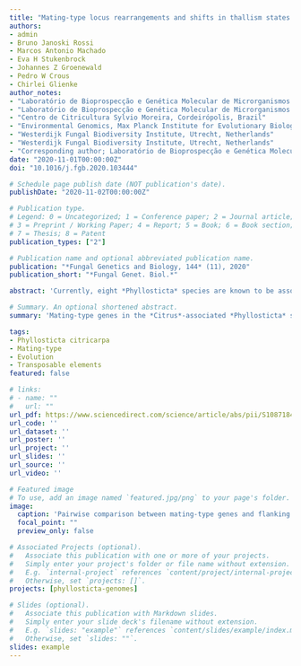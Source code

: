 ```yaml
---
title: "Mating-type locus rearrangements and shifts in thallism states in Citrus-associated Phyllosticta species"
authors:
- admin
- Bruno Janoski Rossi
- Marcos Antonio Machado
- Eva H Stukenbrock
- Johannes Z Groenewald
- Pedro W Crous
- Chirlei Glienke
author_notes:
- "Laboratório de Bioprospecção e Genética Molecular de Microrganismos (BioGeMM), Departamento de Genética, Setor de Ciências Biológicas, Universidade Federal do Paraná,Curitiba, Brazil; Environmental Genomics, Max Planck Institute for Evolutionary Biology, Plön, Germany"
- "Laboratório de Bioprospecção e Genética Molecular de Microrganismos (BioGeMM), Departamento de Genética, Setor de Ciências Biológicas, Universidade Federal do Paraná,Curitiba, Brazil"
- "Centro de Citricultura Sylvio Moreira, Cordeirópolis, Brazil"
- "Environmental Genomics, Max Planck Institute for Evolutionary Biology, Plön, Germany; Environmental Genomics, Christian-Albrechts University of Kiel, Kiel, Germany"
- "Westerdijk Fungal Biodiversity Institute, Utrecht, Netherlands"
- "Westerdijk Fungal Biodiversity Institute, Utrecht, Netherlands"
- "Corresponding author; Laboratório de Bioprospecção e Genética Molecular de Microrganismos (BioGeMM), Departamento de Genética, Setor de Ciências Biológicas, Universidade Federal do Paraná,Curitiba, Brazil" 
date: "2020-11-01T00:00:00Z"
doi: "10.1016/j.fgb.2020.103444"

# Schedule page publish date (NOT publication's date).
publishDate: "2020-11-02T00:00:00Z"

# Publication type.
# Legend: 0 = Uncategorized; 1 = Conference paper; 2 = Journal article;
# 3 = Preprint / Working Paper; 4 = Report; 5 = Book; 6 = Book section;
# 7 = Thesis; 8 = Patent
publication_types: ["2"]

# Publication name and optional abbreviated publication name.
publication: "*Fungal Genetics and Biology, 144* (11), 2020"
publication_short: "*Fungal Genet. Biol.*"

abstract: 'Currently, eight *Phyllosticta* species are known to be associated with several *Citrus* hosts, incorporating diverse lifestyles: while some of them are endophytic (*P. capitalensis* and *P. citribraziliensis*), others are pathogenic (*P. citriasiana*, *P. citricarpa*, *P. citrichinaensis* and *P. paracitricarpa*). Sexual reproduction plays a key role in the interaction between these *Phyllosticta* species and their *Citrus* hosts, especially for the spread and persistence of the pathogenic species in the environment. Given this, differences in sexual reproduction strategies could be related to the differences in lifestyles. To evaluate this hypothesis, we characterized the mating-type loci of six *Citrus*-associated *Phyllosticta* species from whole genome assemblies. Mating-type genes in the *Citrus*-associated *Phyllosticta* species are highly variable in their sequence content, but the genomic locations and organization of the mating-type loci are conserved. *Phyllosticta citriasiana*, *P. citribraziliensis*, *P. citricarpa* and *P. paracitricarpa* are heterothallic, while *P. capitalensis* and *P. citrichinaensis* are homothallic. In addition, the *P. citrichinaensis* *MAT1-2* idiomorph occurs in a separate location from the mating-type locus. Ancestral state reconstruction suggests that homothallism is the ancestral thallism state in *Phyllosticta*, with a shift to heterothallism in *Phyllosticta* species that are pathogenic to *Citrus*. Moreover, the homothallic strategies of *P. capitalensis* and *P. citrichinaensis* result from independent evolutionary events, as *P. capitalensis* locus likely represents the ancestral state, and *P. citrichinaensis* homothallism has risen through a reversion in a heterothallic ancestor and underwent remodelling events. As the pathogenic species *P. citriasiana*, *P. citricarpa* and *P. paracitricarpa* are heterothallic and incapable of selfing, disease management practices focused in preventing the occurrence of sexual reproduction could assist in the control of *Citrus* Black Spot and *Citrus* Tan Spot diseases. This study emphasizes the importance of studying *Citrus*-*Phyllosticta* interactions under evolutionary and genomic perspectives, as these approaches can provide valuable information about the association between *Phyllosticta* species and their hosts, and also serve as guidance for the improvement of disease management practices.'

# Summary. An optional shortened abstract.
summary: 'Mating-type genes in the *Citrus*-associated *Phyllosticta* species are highly variable in their sequence content, but the genomic locations and organization of the mating-type loci are conserved. ncestral state reconstruction suggests that homothallism is the ancestral thallism state in *Phyllosticta*, with a shift to heterothallism in *Phyllosticta* species that are pathogenic to *Citrus*.'

tags:
- Phyllosticta citricarpa
- Mating-type
- Evolution
- Transposable elements
featured: false

# links:
# - name: ""
#   url: ""
url_pdf: https://www.sciencedirect.com/science/article/abs/pii/S1087184520301353
url_code: ''
url_dataset: ''
url_poster: ''
url_project: ''
url_slides: ''
url_source: ''
url_video: ''

# Featured image
# To use, add an image named `featured.jpg/png` to your page's folder. 
image:
  caption: 'Pairwise comparison between mating-type genes and flanking regions showing homology of *MAT1-1-8* gene fragments in *Phyllosticta* *MAT1-2* strains.'
  focal_point: ""
  preview_only: false

# Associated Projects (optional).
#   Associate this publication with one or more of your projects.
#   Simply enter your project's folder or file name without extension.
#   E.g. `internal-project` references `content/project/internal-project/index.md`.
#   Otherwise, set `projects: []`.
projects: [phyllosticta-genomes]

# Slides (optional).
#   Associate this publication with Markdown slides.
#   Simply enter your slide deck's filename without extension.
#   E.g. `slides: "example"` references `content/slides/example/index.md`.
#   Otherwise, set `slides: ""`.
slides: example
---
```


